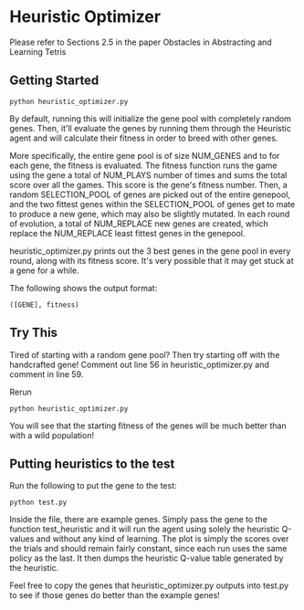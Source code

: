 # Heuristic Optimizer
Please refer to Sections 2.5 in the paper Obstacles in Abstracting and Learning Tetris

## Getting Started
```
python heuristic_optimizer.py
```
By default, running this will initialize the gene pool with completely random genes. Then, it'll evaluate the genes by running them through the Heuristic agent and will calculate their fitness in order to breed with other genes. 

More specifically, the entire gene pool is of size NUM_GENES and to for each gene, the fitness is evaluated. The fitness function runs the game using the gene a total of NUM_PLAYS number of times and sums the total score over all the games. This score is the gene's fitness number. Then, a random SELECTION_POOL of genes are picked out of the entire genepool, and the two fittest genes within the SELECTION_POOL of genes get to mate to produce a new gene, which may also be slightly mutated. In each round of evolution, a total of NUM_REPLACE new genes are created, which replace the NUM_REPLACE least fittest genes in the genepool.

heuristic_optimizer.py prints out the 3 best genes in the gene pool in every round, along with its fitness score. It's very possible that it may get stuck at a gene for a while. 

The following shows the output format: 

```
([GENE], fitness)
```

## Try This

Tired of starting with a random gene pool? Then try starting off with the handcrafted gene! Comment out line 56 in heuristic_optimizer.py and comment in line 59.

Rerun 
```
python heuristic_optimizer.py
```
You will see that the starting fitness of the genes will be much better than with a wild population!

## Putting heuristics to the test
Run the following to put the gene to the test:
```
python test.py
```

Inside the file, there are example genes. Simply pass the gene to the function test_heuristic and it will run the agent using solely the heuristic Q-values and without any kind of learning. The plot is simply the scores over the trials and should remain fairly constant, since each run uses the same policy as the last. It then dumps the heuristic Q-value table generated by the heuristic. 

Feel free to copy the genes that heuristic_optimizer.py outputs into test.py to see if those genes do better than the example genes!